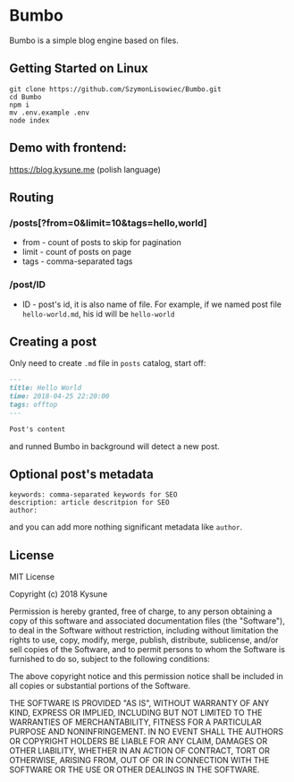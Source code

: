 # Bumbo
Bumbo is a simple blog engine based on files.

## Getting Started on Linux
```
git clone https://github.com/SzymonLisowiec/Bumbo.git
cd Bumbo
npm i
mv .env.example .env
node index
```

## Demo with frontend:
https://blog.kysune.me (polish language)

## Routing

### /posts[?from=0&limit=10&tags=hello,world]
- from - count of posts to skip for pagination
- limit - count of posts on page
- tags - comma-separated tags

### /post/ID
- ID - post's id, it is also name of file. For example, if we named post file `hello-world.md`, his id will be `hello-world`

## Creating a post
Only need to create `.md` file in `posts` catalog, start off:
```markdown
---
title: Hello World
time: 2018-04-25 22:20:00
tags: offtop
---

Post's content
```
and runned Bumbo in background will detect a new post.

## Optional post's metadata
```
keywords: comma-separated keywords for SEO
description: article descritpion for SEO
author: 
```
and you can add more nothing significant metadata like `author`.

## License
MIT License

Copyright (c) 2018 Kysune

Permission is hereby granted, free of charge, to any person obtaining a copy
of this software and associated documentation files (the "Software"), to deal
in the Software without restriction, including without limitation the rights
to use, copy, modify, merge, publish, distribute, sublicense, and/or sell
copies of the Software, and to permit persons to whom the Software is
furnished to do so, subject to the following conditions:

The above copyright notice and this permission notice shall be included in all
copies or substantial portions of the Software.

THE SOFTWARE IS PROVIDED "AS IS", WITHOUT WARRANTY OF ANY KIND, EXPRESS OR
IMPLIED, INCLUDING BUT NOT LIMITED TO THE WARRANTIES OF MERCHANTABILITY,
FITNESS FOR A PARTICULAR PURPOSE AND NONINFRINGEMENT. IN NO EVENT SHALL THE
AUTHORS OR COPYRIGHT HOLDERS BE LIABLE FOR ANY CLAIM, DAMAGES OR OTHER
LIABILITY, WHETHER IN AN ACTION OF CONTRACT, TORT OR OTHERWISE, ARISING FROM,
OUT OF OR IN CONNECTION WITH THE SOFTWARE OR THE USE OR OTHER DEALINGS IN THE
SOFTWARE.